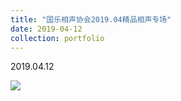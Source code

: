 ```yaml
---
title: "国乐相声协会2019.04精品相声专场"
date: 2019-04-12
collection: portfolio
---
```


2019.04.12

<img src="https://llddeddym.github.io/images/2019-04-12.jpg"/>
